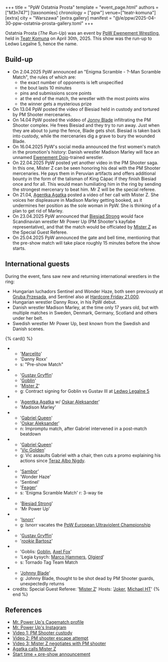 +++
title = "PpW Ostatnia Prosta"
template = "event_page.html"
authors = ["M3n747"]
[taxonomies]
chronology = ["ppw"]
venue=["teatr-komuna"]
[extra]
city = "Warszawa"
[extra.gallery]
manifest = "@/e/ppw/2025-04-30-ppw-ostatnia-prosta-gallery.toml"
+++

Ostatnia Prosta (_The Run-Up_) was an event by [PpW Ewenement Wrestling](@/o/ppw.md), held in [Teatr Komuna](@/v/teatr-komuna.md) on April 30th, 2025. This show was the run-up to Ledwo Legalne 5, hence the name.

## Build-up

* On 2.04.2025 PpW announced an "Enigma Scramble - ?-Man Scramble Match", the rules of which are:
  * the exact number of opponents is left unspecified
  * the bout lasts 10 minutes
  * pins and submissions score points
  * at the end of the match, the wrestler with the most points wins
  * the winner gets a mysterious prize
* On 13.04 PpW posted the video of Biesiad held in custody and tortured by PM Shooter mercenaries.
* On 14.04 PpW posted the viddeo of [Jonny Blade](@/w/johnny-blade.md) infiltrating the PM Shooter complex. He frees Biesiad and they try to run away. Just when they are about to jump the fence, Blade gets shot. Biesiad is taken back into custody, while the mercenaries dig a grave to bury the wounded Blade.
* On 16.04.2025 PpW's social media announced the first women's match in the promotion's history: Danish wrestler Madison Marley will face an unnamed [Ewenement Dojo](@/o/ewenement-dojo.md)-trained wrestler.
* On 22.04.2025 PpW posted yet another video in the PM Shooter saga. In this one, Mister Z can be seen honoring his deal with the PM Shooter mercenaries. He pays them in Peruvian artifacts and offers additional bounty in the form of the talisman of King Cápac if they finish Biesiad once and for all. This would mean humiliating him in the ring by sending the strongest mercenary to beat him. Mr Z will be the special referee.
* On 21.04, [Agentka Agatka](@/w/agentka-agatka.md) posted a video of her call with Mister Z. She voices her displeasure in Madison Marley getting booked, as it undermines her position as the sole woman in PpW. She is thinking of a plan to get rid of Marley.
* On 23.04.2025 PpW announced that [Biesiad Strong](@/w/biesiad.md) would face Scandinavian wrestler Mr Power Up (PM Shooter's kayfabe representative), and that the match would be officiated by [Mister Z](@/w/mister-z.md) as the Special Guest Referee.
* On 25.04.2025 PpW announced the gate and bell time, mentioning that the pre-show match will take place roughly 15 minutes before the show starts.

## International guests

During the event, fans saw new and returning international wrestlers in the ring:

* Hungarian luchadors Sentinel and Wonder Haze, both seen previously at [Gruba Przesada](@/e/ppw/2025-01-25-ppw-gruba-przesada.md), and Sentinel also at [Hardcore Friday 21.000](@/e/ppw/2025-02-21-ppw-hardcore-friday.md).
* Hungarian wrestler Danny Roxx, in his PpW debut.
* Danish wrestler Madison Marley, at the time only 17 years old, but with multiple matches in Sweden, Denmark, Germany, Scotland and others under her belt.
* Swedish wrestler Mr Power Up, best known from the Swedish and Danish scenes.

{% card() %}
- - '[Marcelito](@/w/marcelito.md)'
  - 'Danny Roxx'
  - s: "Pre-show Match"
- - '[Gustav Gryffin](@/w/gustav-gryffin.md)'
  - '[Goblin](@/w/goblin.md)'
  - '[Mister Z](@/w/mister-z.md)'
  - g: Contract signing for Goblin vs Gustav III at [Ledwo Legalne 5](@/e/ppw/2025-06-07-ppw-ledwo-legalne-5.md)
- - '[Agentka Agatka](@/w/agentka-agatka.md) w/ [Oskar Aleksander](@/w/oskar-aleksander.md)'
  - 'Madison Marley'
- - '[Gabriel Queen](@/w/gabriel-queen.md)'
  - '[Oskar Aleksander](@/w/oskar-aleksander.md)'
  - n: Impromptu match, after Gabriel intervened in a post-match beatdown
- - '[Gabriel Queen](@/w/gabriel-queen.md)'
  - '[Vic Golden](@/w/vic-golden.md)'
  - g: Vic assaults Gabriel with a chair, then cuts a promo explaining his actions since [Teraz Albo Nigdy](@/e/ppw/2025-03-15-ppw-teraz-albo-nigdy.md).
- - '[Sambor](@/w/sambor.md)'
  - 'Wonder Haze'
  - 'Sentinel'
  - '[Feager](@/w/feager.md)'
  - s: 'Enigma Scramble Match'
    r: 3-way tie
- - '[Biesiad Strong](@/w/biesiad.md)'
  - 'Mr Power Up'
- - '[Isnorr](@/w/isnorr.md)'
  - g: Isnorr vacates the [PpW European Ultraviolent Championship](@/c/ppw-european-ultraviolent-championship.md)
- - '[Gustav Gryffin](@/w/gustav-gryffin.md)'
  - '[_rookie_ Bartosz](@/w/plata.md)'
- - 'Goblis: [Goblin](@/w/goblin.md), [Axel Fox](@/w/axel-fox.md)'
  - 'Legia Łysych: [Marco Hammers](@/w/marco-hammers.md), [Olgierd](@/w/olgierd.md)'
  - s: Tornado Tag Team Match
- - '[Johnny Blade](@/w/johnny-blade.md)'
  - g: Johnny Blade, thought to be shot dead by PM Shooter guards, unexpectedly returns
- credits:
    Special Guest Referee: '[Mister Z](@/w/mister-z.md)'
    Hosts: '[Joker](@/w/joker.md), [Michael HT](@/w/michael-ht.md)'
{% end %}

## References

* [Mr. Power Up's Cagematch profile](https://www.cagematch.net/?id=2&nr=29033&gimmick=Flex+Powers)
* [Mr. Power Up's Instagram](https://www.instagram.com/mrpowerup_flexpowers/)
* [Video 1: PM Shooter custody](https://www.instagram.com/p/DIZE3pEKw7o/)
* [Video 2: PM shooter escape attempt](https://www.instagram.com/p/DIbwspSqOSP/)
* [Video 3: Mister Z negotiates with PM shooter](https://www.instagram.com/p/DIwbHBYqVCl/)
* [Agatka calls Mister Z](https://www.instagram.com/p/DIuPb6kuN2h/)
* [Start time + pre-show announcement](https://www.facebook.com/OficjalnePPW/posts/pfbid0GtrDvpyb9AgFA8buq4Wyt7TCyPcN4W8muj6sfypicCKRbNo2BjLARzL9PVtDvJJml)
